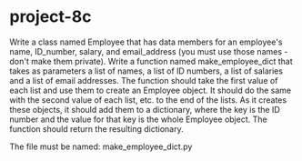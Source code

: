 # project-8c

Write a class named Employee that has data members for an employee's name, ID_number, salary, and email_address (you must use those names - don't make them private).  Write a function named make_employee_dict that takes as parameters a list of names, a list of ID numbers, a list of salaries and a list of email addresses.  The function should take the first value of each list and use them to create an Employee object.  It should do the same with the second value of each list, etc. to the end of the lists.  As it creates these objects, it should add them to a dictionary, where the key is the ID number and the value for that key is the whole Employee object.  The function should return the resulting dictionary.

The file must be named: make_employee_dict.py
